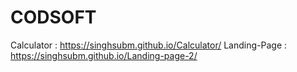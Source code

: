# CODSOFT
Calculator : https://singhsubm.github.io/Calculator/
Landing-Page : https://singhsubm.github.io/Landing-page-2/
